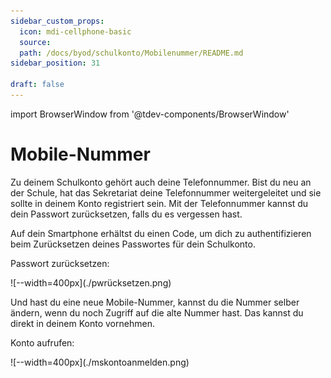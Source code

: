 ```yaml
---
sidebar_custom_props:
  icon: mdi-cellphone-basic
  source: 
  path: /docs/byod/schulkonto/Mobilenummer/README.md
sidebar_position: 31

draft: false
---
```


import BrowserWindow from '@tdev-components/BrowserWindow'

# Mobile-Nummer

Zu deinem Schulkonto gehört auch deine Telefonnummer. Bist du neu an der Schule, hat das Sekretariat deine Telefonnummer weitergeleitet und sie sollte in deinem Konto registriert sein. Mit der Telefonnummer kannst du dein Passwort zurücksetzen, falls du es vergessen hast.

Auf dein Smartphone erhältst du einen Code, um dich zu authentifizieren beim Zurücksetzen deines Passwortes für dein Schulkonto.

Passwort zurücksetzen:

<BrowserWindow url="https://password.edubern.ch/">
  ![--width=400px](./pwrücksetzen.png)
</BrowserWindow>

Und hast du eine neue Mobile-Nummer, kannst du die Nummer selber ändern, wenn du noch Zugriff auf die alte Nummer hast. Das kannst du direkt in deinem Konto vornehmen.

Konto aufrufen:

<BrowserWindow url="https://aka.ms/mfasetup">
  ![--width=400px](./mskontoanmelden.png)
</BrowserWindow>